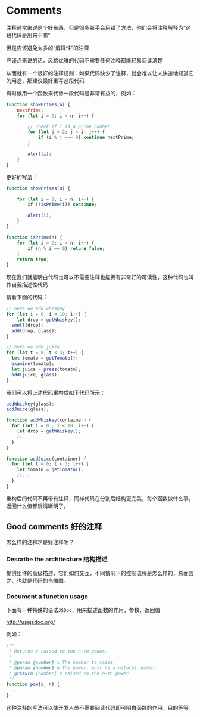 # Comments
注释通常来说是个好东西，但是很多新手会用错了方法，他们会将注释解释为“这段代码是用来干嘛”

但是应该避免太多的“解释性”的注释

严谨点来说的话，风格优雅的代码不需要任何注释都能轻易阅读清楚

从而就有一个很好的注释规则：如果代码缺少了注释，就会难以让人快速地知道它的用途，那建议最好重写这段代码

有时候用一个函数来代替一段代码是非常有益的，例如：
```js
function showPrimes(n) {
	nextPrime:
	for (let i = 2; i < n; i++) {

		// check if i is a prime number
		for (let j = 2; j < i; j++) {
			if (i % j === 0) continue nextPrime;
		}

		alert(i);
	}
}
```

更好的写法：
```js
function showPrimes(n) {

	for (let i = 2; i < n; i++) {
		if (!isPrime(i)) continue;

		alert(i);
	}
}

function isPrime(n) {
	for (let i = 2; i < n; i++) {
		if (n % i == 0) return false;
	}
	return true;
}
```

现在我们就能明白代码也可以不需要注释也能拥有非常好的可读性，这种代码也叫作自我描述性代码

请看下面的代码：
```js
// here we add whiskey
for (let i = 0; i < 10; i++) {
	let drop = getWhiskey();
  smell(drop);
  add(drop, glass);
}

// here we add juice
for (let t = 0; t < 3; t++) {
  let tomato = getTomato();
  examine(tomato);
  let juice = press(tomato);
  add(juice, glass);
}
```

我们可以将上述代码重构成如下代码所示：
```js
addWhiskey(glass);
addJuice(glass);

function addWhiskey(container) {
  for (let i = 0 ; i < 10; i++) {
    let drop = getWhiskey();
    //...
  }
}

function addJuice(container) {
  for (let t = 0; t < 3; t++) {
    let tomato = getTomato();
    //...
  }
}
```

重构后的代码不再带有注释，同样代码在分割后结构更完美，每个函数做什么事，返回什么值都很清晰明了。

## Good comments 好的注释
怎么样的注释才是好注释呢？

### Describe the architecture 结构描述
提供组件的高级描述，它们如何交互，不同情况下的控制流程是怎么样的，总而言之，也就是代码的鸟瞰图。

### Document a function usage
下面有一种特殊的语法`JSDoc`，用来描述函数的作用，参数，返回值

http://usejsdoc.org/


例如：
```js
/**
 * Returns x raised to the n-th power.
 *
 * @param {number} x The number to raise.
 * @param {number} n The power, must be a natural number.
 * @return {number} x raised to the n-th power.
 */
function pow(x, n) {
  ...
}
```

这种注释的写法可以使开发人员不需要阅读代码即可明白函数的作用，目的等等